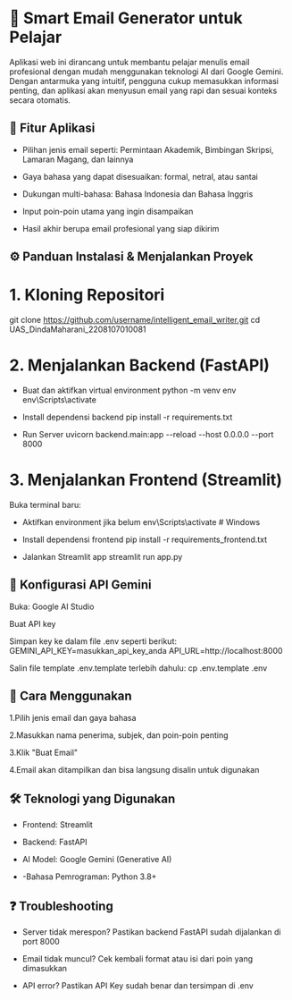 # 📧 Smart Email Generator untuk Pelajar
Aplikasi web ini dirancang untuk membantu pelajar menulis email profesional dengan mudah menggunakan teknologi AI dari Google Gemini. Dengan antarmuka yang intuitif, pengguna cukup memasukkan informasi penting, dan aplikasi akan menyusun email yang rapi dan sesuai konteks secara otomatis.

## 🌟 Fitur Aplikasi
- Pilihan jenis email seperti: Permintaan Akademik, Bimbingan Skripsi, Lamaran Magang, dan lainnya

- Gaya bahasa yang dapat disesuaikan: formal, netral, atau santai

- Dukungan multi-bahasa: Bahasa Indonesia dan Bahasa Inggris

- Input poin-poin utama yang ingin disampaikan

- Hasil akhir berupa email profesional yang siap dikirim

## ⚙️ Panduan Instalasi & Menjalankan Proyek
# 1. Kloning Repositori
git clone https://github.com/username/intelligent_email_writer.git
cd UAS_DindaMaharani_2208107010081

# 2. Menjalankan Backend (FastAPI)
- Buat dan aktifkan virtual environment
python -m venv env
env\Scripts\activate         

- Install dependensi backend
pip install -r requirements.txt

- Run Server
uvicorn backend.main:app --reload --host 0.0.0.0 --port 8000

# 3. Menjalankan Frontend (Streamlit)
Buka terminal baru:

- Aktifkan environment jika belum
env\Scripts\activate         # Windows

- Install dependensi frontend
pip install -r requirements_frontend.txt

- Jalankan Streamlit app
streamlit run app.py

## 🔐 Konfigurasi API Gemini
Buka: Google AI Studio

Buat API key

Simpan key ke dalam file .env seperti berikut:
GEMINI_API_KEY=masukkan_api_key_anda
API_URL=http://localhost:8000 

Salin file template .env.template terlebih dahulu:
cp .env.template .env

## 🧪 Cara Menggunakan
1.Pilih jenis email dan gaya bahasa

2.Masukkan nama penerima, subjek, dan poin-poin penting

3.Klik "Buat Email"

4.Email akan ditampilkan dan bisa langsung disalin untuk digunakan

## 🛠 Teknologi yang Digunakan
- Frontend: Streamlit

- Backend: FastAPI

- AI Model: Google Gemini (Generative AI)

- -Bahasa Pemrograman: Python 3.8+

## ❓ Troubleshooting
- Server tidak merespon? Pastikan backend FastAPI sudah dijalankan di port 8000

- Email tidak muncul? Cek kembali format atau isi dari poin yang dimasukkan

- API error? Pastikan API Key sudah benar dan tersimpan di .env
